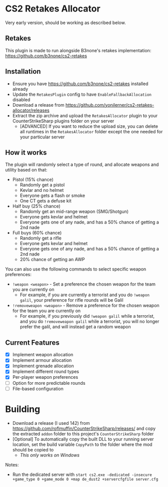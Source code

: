 ﻿# CS2 Retakes Allocator

Very early version, should be working as described below.

## Retakes

This plugin is made to run alongside B3none's retakes implementation: https://github.com/b3none/cs2-retakes

## Installation

- Ensure you have https://github.com/b3none/cs2-retakes installed already
- Update the `RetakesPlugin` config to have `EnableFallbackAllocation` disabled
- Download a release from https://github.com/yonilerner/cs2-retakes-allocator/releases
- Extract the zip archive and upload the `RetakesAllocator` plugin to your CounterStrikeSharp plugins folder on your
  server
    - [ADVANCED] If you want to reduce the upload size, you can delete all runtimes in the `RetakesAllocator` folder
      except the one needed for your particular server

## How it works

The plugin will randomly select a type of round, and allocate weapons and utility based on that:

- Pistol (15% chance)
    - Randomly get a pistol
    - Kevlar and no helmet
    - Everyone gets a flash or smoke
    - One CT gets a defuse kit
- Half buy (25% chance)
    - Randomly get an mid-range weapon (SMG/Shotgun)
    - Everyone gets kevlar and helmet
    - Everyone gets one of any nade, and has a 50% chance of getting a 2nd nade
- Full buys (60% chance)
    - Randomly get a rifle
    - Everyone gets kevlar and helmet
    - Everyone gets one of any nade, and has a 50% chance of getting a 2nd nade
    - 20% chance of getting an AWP

You can also use the following commands to select specific weapon preferences:

- `!weapon <weapon>` - Set a preference the chosen weapon for the team you are currently on
    - For example, if you are currently a terrorist and you do `!weapon galil`, your preference for rifle rounds will be
      Galil
- `!removeweapon <weapon>` - Remove a preference for the chosen weapon for the team you are currently on
    - For example, if you previously did `!weapon galil` while a terrorist, and you do `!removeweapon galil` while a
      terrorist, you will no longer prefer the galil, and will instead get a random weapon

## Current Features

- [x] Implement weapon allocation
- [x] Implement armour allocation
- [x] Implement grenade allocation
- [x] Implement different round types
- [x] Per-player weapon preferences
- [ ] Option for more predictable rounds
- [ ] File-based configuration

# Building

- Download a release (I used 142) from https://github.com/roflmuffin/CounterStrikeSharp/releases/ and copy the
  extracted `addon` folder to this project's `CounterStrikeSharp` folder
- [Optional] To automatically copy the built DLL to your running server location, set the build variable `CopyPath` to
  the folder where the mod should be copied to
    - *This only works on Windows*

Notes:

- Run the dedicated server
  with `start cs2.exe -dedicated -insecure +game_type 0 +game_mode 0 +map de_dust2 +servercfgfile server.cfg`
